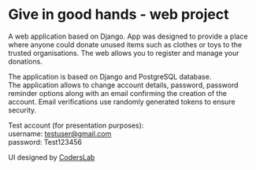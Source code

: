 
# Give in good hands - web project

A web application based on Django. App was designed to provide a place where anyone could donate unused items such as clothes or toys to the trusted organisations. The web allows you to register and manage your donations.

The application is based on Django and PostgreSQL database. <br />
The application allows to change account details, password, password reminder options along with an email confirming the creation of the account. Email verifications use randomly generated tokens to ensure security.

Test account (for presentation purposes): <br/>
username: testuser@gmail.com <br/>
password: Test123456

UI designed by [CodersLab](https://github.com/CodersLab)

